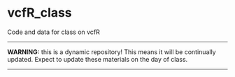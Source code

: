 # vcfR_class
Code and data for class on vcfR

*****

**WARNING:** this is a dynamic repository!
This means it will be continually updated.
Expect to update these materials on the day of class.

*****






